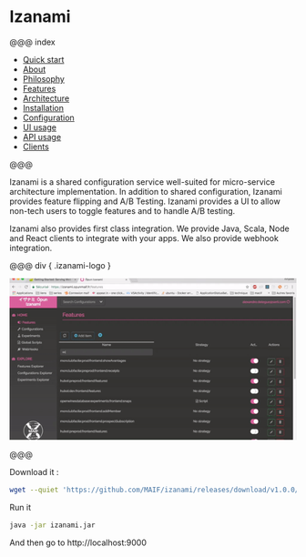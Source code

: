 # Izanami


@@@ index

 * [Quick start](quickstart.md)
 * [About](about.md)
 * [Philosophy](philosophy.md)
 * [Features](features.md)
 * [Architecture](architecture/index.md)
 * [Installation](getizanami/index.md)
 * [Configuration](configuration/index.md)
 * [UI usage](ui/index.md)
 * [API usage](api/index.md)
 * [Clients](clients/index.md)

@@@ 

Izanami is a shared configuration service well-suited for micro-service architecture implementation. In addition to shared configuration, Izanami provides feature flipping and A/B Testing. Izanami provides a UI to allow non-tech users to toggle features and to handle A/B testing.

Izanami also provides first class integration. We provide Java, Scala, Node and React clients to integrate with your apps. We also provide webhook integration.

@@@ div { .izanami-logo }

![izanami](img/izanami.gif)   

@@@


Download it : 


```zsh
wget --quiet 'https://github.com/MAIF/izanami/releases/download/v1.0.0/izanami.jar'
```

Run it 

```zsh
java -jar izanami.jar 
```

And then go to http://localhost:9000

